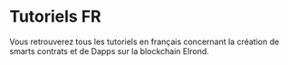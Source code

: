 # Tutoriels FR

Vous retrouverez tous les tutoriels en français concernant la création de smarts contrats et de Dapps sur la blockchain Elrond.
